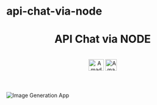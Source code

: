 # api-chat-via-node

<h1 align="center">API Chat via NODE</h1>

</br>
 <div style="display: inline_block" align="center">
     <img align="center" alt="Amadeo-JavaScript" height="30" width="40" src="https://github.com/Amadeo-Frontend/devicon/blob/master/icons/javascript/javascript-original.svg">
     <img align="center" alt="Amadeo-VScode" height="30" widith="40" src="https://github.com/Amadeo-Frontend/devicon/blob/master/icons/nodejs/nodejs-original.svg">
     
  </div>
  </br>

#

![Image Generation App](https://github.com/Amadeo-Frontend/images_sites/blob/main/API-node.png)



